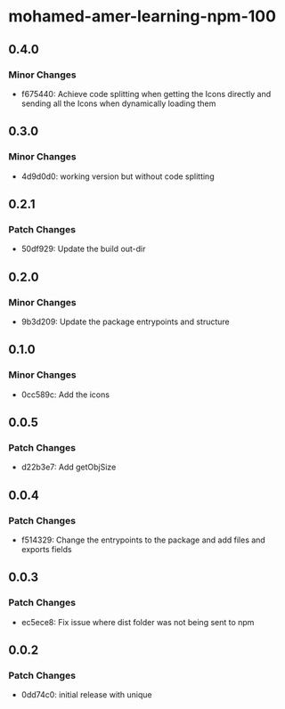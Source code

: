 # mohamed-amer-learning-npm-100

## 0.4.0

### Minor Changes

- f675440: Achieve code splitting when getting the Icons directly and sending all the Icons when dynamically loading them

## 0.3.0

### Minor Changes

- 4d9d0d0: working version but without code splitting

## 0.2.1

### Patch Changes

- 50df929: Update the build out-dir

## 0.2.0

### Minor Changes

- 9b3d209: Update the package entrypoints and structure

## 0.1.0

### Minor Changes

- 0cc589c: Add the icons

## 0.0.5

### Patch Changes

- d22b3e7: Add getObjSize

## 0.0.4

### Patch Changes

- f514329: Change the entrypoints to the package and add files and exports fields

## 0.0.3

### Patch Changes

- ec5ece8: Fix issue where dist folder was not being sent to npm

## 0.0.2

### Patch Changes

- 0dd74c0: initial release with unique
